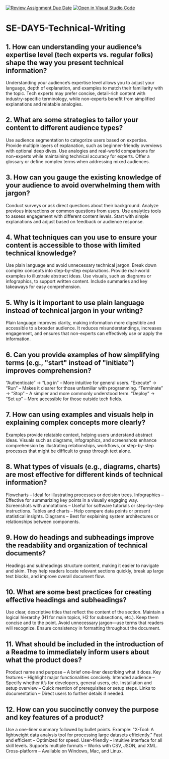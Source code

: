 [![Review Assignment Due Date](https://classroom.github.com/assets/deadline-readme-button-22041afd0340ce965d47ae6ef1cefeee28c7c493a6346c4f15d667ab976d596c.svg)](https://classroom.github.com/a/zsAR-pyY)
[![Open in Visual Studio Code](https://classroom.github.com/assets/open-in-vscode-2e0aaae1b6195c2367325f4f02e2d04e9abb55f0b24a779b69b11b9e10269abc.svg)](https://classroom.github.com/online_ide?assignment_repo_id=18636414&assignment_repo_type=AssignmentRepo)
# SE-DAY5-Technical-Writing
## 1. How can understanding your audience’s expertise level (tech experts vs. regular folks) shape the way you present technical information?
Understanding your audience’s expertise level allows you to adjust your language, depth of explanation, and examples to match their familiarity with the topic. Tech experts may prefer concise, detail-rich content with industry-specific terminology, while non-experts benefit from simplified explanations and relatable analogies.
## 2. What are some strategies to tailor your content to different audience types?
Use audience segmentation to categorize users based on expertise.
Provide multiple layers of explanation, such as beginner-friendly overviews with optional deep dives.
Use analogies and real-world comparisons for non-experts while maintaining technical accuracy for experts.
Offer a glossary or define complex terms when addressing mixed audiences.
## 3. How can you gauge the existing knowledge of your audience to avoid overwhelming them with jargon?
Conduct surveys or ask direct questions about their background.
Analyze previous interactions or common questions from users.
Use analytics tools to assess engagement with different content levels.
Start with simple explanations and adjust based on feedback or audience response.
## 4. What techniques can you use to ensure your content is accessible to those with limited technical knowledge?
Use plain language and avoid unnecessary technical jargon.
Break down complex concepts into step-by-step explanations.
Provide real-world examples to illustrate abstract ideas.
Use visuals, such as diagrams or infographics, to support written content.
Include summaries and key takeaways for easy comprehension.
## 5. Why is it important to use plain language instead of technical jargon in your writing?
Plain language improves clarity, making information more digestible and accessible to a broader audience. It reduces misunderstandings, increases engagement, and ensures that non-experts can effectively use or apply the information.
## 6. Can you provide examples of how simplifying terms (e.g., "start" instead of "initiate") improves comprehension?
“Authenticate” → “Log in” – More intuitive for general users.
“Execute” → “Run” – Makes it clearer for those unfamiliar with programming.
“Terminate” → “Stop” – A simpler and more commonly understood term.
“Deploy” → “Set up” – More accessible for those outside tech fields.
## 7. How can using examples and visuals help in explaining complex concepts more clearly?
Examples provide relatable context, helping users understand abstract ideas. Visuals such as diagrams, infographics, and screenshots enhance comprehension by illustrating relationships, workflows, or step-by-step processes that might be difficult to grasp through text alone.
## 8. What types of visuals (e.g., diagrams, charts) are most effective for different kinds of technical information?
Flowcharts – Ideal for illustrating processes or decision trees.
Infographics – Effective for summarizing key points in a visually engaging way.
Screenshots with annotations – Useful for software tutorials or step-by-step instructions.
Tables and charts – Help compare data points or present statistical insights.
Diagrams – Best for explaining system architectures or relationships between components.
## 9. How do headings and subheadings improve the readability and organization of technical documents?
Headings and subheadings structure content, making it easier to navigate and skim. They help readers locate relevant sections quickly, break up large text blocks, and improve overall document flow.
## 10. What are some best practices for creating effective headings and subheadings?
Use clear, descriptive titles that reflect the content of the section.
Maintain a logical hierarchy (H1 for main topics, H2 for subsections, etc.).
Keep them concise and to the point.
Avoid unnecessary jargon—use terms that readers will recognize.
Ensure consistency in formatting throughout the document.
## 11. What should be included in the introduction of a Readme to immediately inform users about what the product does?
Product name and purpose – A brief one-liner describing what it does.
Key features – Highlight major functionalities concisely.
Intended audience – Specify whether it’s for developers, general users, etc.
Installation and setup overview – Quick mention of prerequisites or setup steps.
Links to documentation – Direct users to further details if needed.
## 12. How can you succinctly convey the purpose and key features of a product?
Use a one-liner summary followed by bullet points.
Example:
"X-Tool: A lightweight data analysis tool for processing large datasets efficiently."
Fast and efficient – Optimized for speed.
User-friendly – Intuitive interface for all skill levels.
Supports multiple formats – Works with CSV, JSON, and XML.
Cross-platform – Available on Windows, Mac, and Linux.
